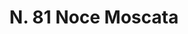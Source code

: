 ---
title: "N. 81 Noce Moscata"
permalink: "/edition/plant081/"
plant-name: "N. 81"
plant-number: "081"
plant-xml: "/assets/xml/plant081.xml"
plant-img1: "/assets/img/plant081_verso.jpg"
plant-img2: "/assets/img/plant081.jpg"
plant-title: "N. 81 Noce Moscata"
plant-taxon-link: "http://www.worldfloraonline.org/taxon/wfo-0000447317"
plant-taxon-content: "[*Myristica fragrans Houtt.]"
layout: single-xml
---